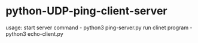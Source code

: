 # python-UDP-ping-client-server
usage:
start server command - python3 ping-server.py
run clinet program -  python3 echo-client.py <ip> <port>
